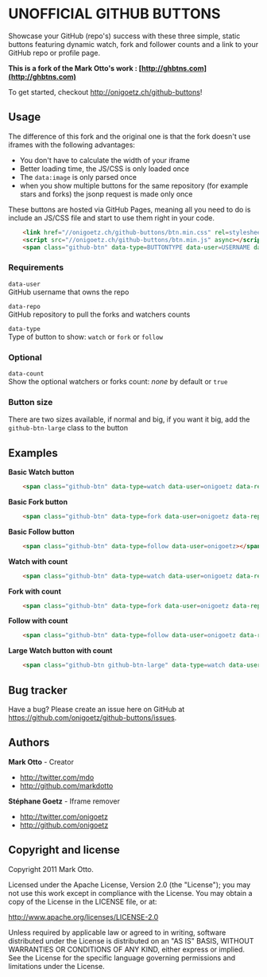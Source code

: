 UNOFFICIAL GITHUB BUTTONS
=========================

Showcase your GitHub (repo's) success with these three simple, static buttons featuring dynamic watch, fork and follower counts and a link to your GitHub repo or profile page.

__This is a fork of the Mark Otto's work : [http://ghbtns.com](http://ghbtns.com)__

To get started, checkout http://onigoetz.ch/github-buttons!


Usage
-----

The difference of this fork and the original one is that the fork doesn't use iframes with the following advantages:
- You don't have to calculate the width of your iframe
- Better loading time, the JS/CSS is only loaded once
- The `data:image` is only parsed once
- when you show multiple buttons for the same repository (for example stars and forks) the jsonp request is made only once

These buttons are hosted via GitHub Pages, meaning all you need to do is include an JS/CSS file and start to use them right in your code.

``` html
	<link href="//onigoetz.ch/github-buttons/btn.min.css" rel=stylesheet>
	<script src="//onigoetz.ch/github-buttons/btn.min.js" async></script>
	<span class="github-btn" data-type=BUTTONTYPE data-user=USERNAME data-repo=REPONAME></span>
```

### Requirements

`data-user`<br>
GitHub username that owns the repo<br>

`data-repo`<br>
GitHub repository to pull the forks and watchers counts

`data-type`<br>
Type of button to show: `watch` or `fork` or `follow`

### Optional

`data-count`<br>
Show the optional watchers or forks count: *none* by default or `true`

### Button size
There are two sizes available, if normal and big, if you want it big, add the `github-btn-large` class to the button



Examples
--------

**Basic Watch button**

``` html
	<span class="github-btn" data-type=watch data-user=onigoetz data-repo=github-buttons></span>
```

**Basic Fork button**

``` html
	<span class="github-btn" data-type=fork data-user=onigoetz data-repo=github-buttons></span>
```

**Basic Follow button**

``` html
	<span class="github-btn" data-type=follow data-user=onigoetz></span>
```

**Watch with count**

``` html
	<span class="github-btn" data-type=watch data-user=onigoetz data-repo=github-buttons data-count=true></span>
```

**Fork with count**

``` html
	<span class="github-btn" data-type=fork data-user=onigoetz data-repo=github-buttons data-count=true></span>
```

**Follow with count**

``` html
	<span class="github-btn" data-type=follow data-user=onigoetz data-repo=github-buttons data-count=true></span>
```

**Large Watch button with count**

``` html
	<span class="github-btn github-btn-large" data-type=watch data-user=onigoetz data-repo=github-buttons data-count=true></span>
```


Bug tracker
-----------

Have a bug? Please create an issue here on GitHub at https://github.com/onigoetz/github-buttons/issues.



Authors
-------

**Mark Otto** - Creator

+ http://twitter.com/mdo
+ http://github.com/markdotto

**Stéphane Goetz** - Iframe remover

+ http://twitter.com/onigoetz
+ http://github.com/onigoetz



Copyright and license
---------------------

Copyright 2011 Mark Otto.

Licensed under the Apache License, Version 2.0 (the "License");
you may not use this work except in compliance with the License.
You may obtain a copy of the License in the LICENSE file, or at:

   http://www.apache.org/licenses/LICENSE-2.0

Unless required by applicable law or agreed to in writing, software
distributed under the License is distributed on an "AS IS" BASIS,
WITHOUT WARRANTIES OR CONDITIONS OF ANY KIND, either express or implied.
See the License for the specific language governing permissions and
limitations under the License.
